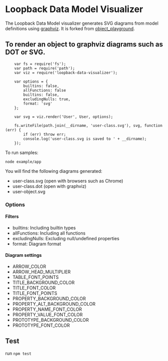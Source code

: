 # Loopback Data Model Visualizer

The Loopback Data Model visualizer generates SVG diagrams from model definitions using
[graphviz](http://www.graphviz.org/). It is forked from [object_playground](https://github.com/jamesshore/object_playground).

## To render an object to graphviz diagrams such as DOT or SVG.

        var fs = require('fs');
        var path = require('path');
        var viz = require('loopback-data-visualizer');

        var options = {
            builtins: false,
            allFunctions: false
            builtins: false,
            excludingNulls: true,
            format: 'svg'
        };

        var svg = viz.render('User', User, options);

        fs.writeFile(path.join(__dirname, 'user-class.svg'), svg, function (err) {
            if (err) throw err;
            console.log('user-class.svg is saved to ' + __dirname);
        });

To run samples:

`node example/app`

You will find the following diagrams generated:

* user-class.svg (open with browsers such as Chrome)
* user-class.dot (open with graphviz)
* user-object.svg


### Options

#### Filters
* builtins: Including builtin types
* allFunctions: Including all functions
* excludingNulls: Excluding null/undefined properties
* format: Diagram format

#### Diagram settings
* ARROW_COLOR
* ARROW_HEAD_MULTIPLIER
* TABLE_FONT_POINTS
* TITLE_BACKGROUND_COLOR
* TITLE_FONT_COLOR
* TITLE_FONT_POINTS
* PROPERTY_BACKGROUND_COLOR
* PROPERTY_ALT_BACKGROUND_COLOR
* PROPERTY_NAME_FONT_COLOR
* PROPERTY_VALUE_FONT_COLOR
* PROTOTYPE_BACKGROUND_COLOR
* PROTOTYPE_FONT_COLOR

## Test
run `npm test`


